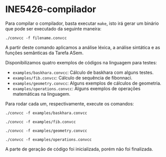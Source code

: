 # INE5426-compilador

Para compilar o compilador, basta executar `make`, isto irá gerar um binário que pode ser executado da seguinte maneira:

```
./convcc -f filename.convcc
```

A partir deste comando aplicamos a análise léxica, a análise sintática e as funções semânticas da Tarefa ASem.

Disponibilizamos quatro exemplos de códigos na linguagem para testes:

* `examples/baskhara.convcc`: Cálculo de baskhara com alguns testes.
* `examples/fib.convcc`: Cálculo de sequência de fibonnaci.
* `examples/geometry.convcc`: Alguns exemplos de cálculos de geometria.
* `examples/operations.convcc`: Alguns exemplos de operações matemáticas na linguagem.

Para rodar cada um, respectivamente, execute os comandos:

```
./convcc -f examples/baskhara.convcc
```

```
./convcc -f examples/fib.convcc
```

```
./convcc -f examples/geometry.convcc
```

```
./convcc -f examples/operations.convcc
```

A parte de geração de código foi inicializada, porém não foi finalizada.
